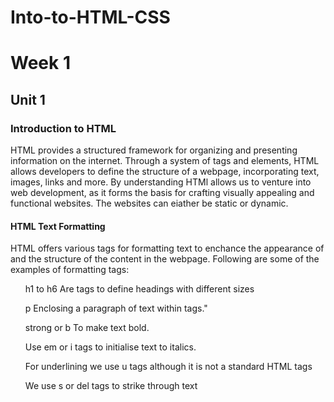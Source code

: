 # Into-to-HTML-CSS
# Week 1
## Unit 1
### Introduction to HTML
HTML provides a structured framework for organizing and presenting information on the internet. Through a system of tags and elements, HTML allows developers to define the structure of a webpage, incorporating text, images, links and more. By understanding HTMl allows us to venture into web development, as it forms the basis for crafting visually appealing and functional websites. The websites can eiather be static or dynamic.
#### HTML Text Formatting
<p>HTML offers various tags for formatting text to enchance the appearance of and the structure of the content in the webpage. Following are some of the examples of formatting tags: 
  <ul> h1 to h6 Are tags to define headings with different sizes</ul>
  <ul> p  Enclosing a paragraph of text within tags."</ul>
  <ul> strong or b To make text bold.</ul>
  <ul> Use em or i tags to initialise text to italics.</ul>
  <ul> For underlining we use u tags although it is not a standard HTML tags</ul>
  <ul> We use s or del tags to strike through text</ul>
  </p>
